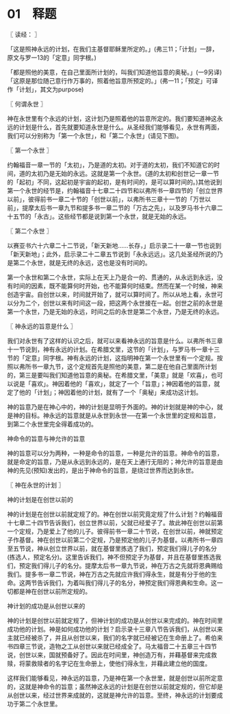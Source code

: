 # 01　释题



〖 读经： 〗

「这是照神永远的计划，在我们主基督耶稣里所定的。」(弗三11；「计划」一辞，原文与罗一13的「定意」同字根。)

「都是照他的美意，在自己里面所计划的，叫我们知道他旨意的奥秘。」(一9另译)「这原是那位随己意行作万事的，照着他旨意所预定的。」(弗一11；「预定」可译作「计划」，其文为purpose)



〖 何谓永世 〗

神在永世里有个永远的计划，这计划乃是照着他的旨意所定的。我们要知道神这永远的计划是什么，首先就要知道永世是什么。从圣经我们能够看见，永世有两面，我们可以分别称为「第一个永世」，和「第二个永世」(请见下图)。



〖 第一个永世 〗

约翰福音一章一节的「太初」，乃是道的太初。对于道的太初，我们不知道它的时间，道的太初乃是无始的永远。这就是第一个永世。(道的太初和创世记一章一节的「起初」不同，这起初是宇宙的起初，是有时间的，是可以算时间的。)其他说到第一个永世的经节是，约翰福音十七章二十四节和以弗所书一章四节的「创立世界以前」，彼得前书一章二十节的「创世以前」，以弗所书三章十一节的「万世以前」，提摩太后书一章九节和提多书一章二节的「万古之先」，以及罗马书十六章二十五节的「永古」。这些经节都是说到第一个永世，就是无始的永远。



〖 第二个永世 〗

以赛亚书六十六章二十二节说，「新天新地……长存，」启示录二十一章一节也说到「新天新地」；此外，启示录二十二章五节说到「永永远远」。这几处圣经所说的乃是第二个永世，就是无终的永远，这也是没有时间的。

第一个永世和第二个永世，实际上在天上乃是合一的、贯通的，从永远到永远，没有时间的因素，既不能算何时开始，也不能算何时结束。然而在某一个时候，神来创造宇宙。自创世以来，时间就开始了，就可以算时间了。所以从地上看，永世可以分为二个，创世以来有时间这一段，把这两个永世接在一起。创世之前的永世是第一个永世，乃是无始的永远，时间之后的永世是第二个永世，乃是无终的永远。



〖 神永远的旨意是什么 〗

我们对永世有了这样的认识之后，就可以来看神永远的旨意是什么。以弗所书三章十一节说到，神有永远的计划。在希腊文里，这节的「计划」，与罗马书一章十三节的「定意」同字根。神有永远的计划，这指明神在第一个永世里有一个定规。按照以弗所书一章九节，这个定规首先是照他的美意，第二是在他自己里面所计划的，第三是要叫我们知道他旨意的奥秘。在希腊文里，「美意」就是「欢喜」，也可以说是「喜欢」。神因着他的「喜欢」，就定了一个「旨意」；神因着他的旨意，就定了他的「计划」；神因着他的计划，就有了一个「奥秘」来成功这计划。

神的旨意乃是在神心中的，神的计划是显明于外面的。神的计划就是神的中心，就是神的目标。神永远的旨意就是从永世到永世──在第一个永世里的定规和旨意，到第二个永世里完全得着成功的。

神命令的旨意与神允许的旨意

神的旨意可以分为两种，一种是命令的旨意，一种是允许的旨意。神命令的旨意，就是命定的旨意，乃是从永远到永远的，是在天上通行无阻的；神允许的旨意是由神的先见(预知)发出的，是出于神命令的旨意，是绕过世界而达到永世。



〖 神在永世的计划 〗

神的计划是在创世以前的

神的计划是在创世以前就定规了的。神在创世以前究竟定规了什么计划？约翰福音十七章二十四节告诉我们，创立世界以前，父就已经爱子了。故此神在创世以前第一个定规，乃是爱上了他的儿子。彼得前书一章二十节说，在创世以前，神就预定子作基督。神在创世以前第二个定规，乃是预定他的儿子为基督。以弗所书一章四至五节说，神从创立世界以前，就在基督里拣选了我们，预定我们得儿子的名分(拣选人，预定名分)。这里告诉我们，神不但预定子为基督，并且在基督里拣选我们，预定我们得儿子的名分。提摩太后书一章九节说，神在万古之先就将恩典赐给我们。提多书一章二节说，神在万古之先就应许我们得永生，就是有分于他的生命。这两节告诉我们，为着叫我们得儿子的名分，神预定我们得恩典和生命。这一切都是神在创世以前所定规的。

神计划的成功是从创世以来的

神的计划是创世以前就定规了，但神计划的成功是从创世以来完成的。神在时间里成功他的计划。神是如何成功他的计划？启示录十三章八节告诉我们，从创世以来主就已经被杀了，并且从创世以来，我们的名字就已经被记在生命册上了。希伯来书四章三节说，造物之工从创世以来就已经成全了。马太福音二十五章三十四节说，创世以来，国就预备好了。因此在时间里，神创造万有，并藉基督来完成救赎，将蒙救赎者的名字记在生命册上，使他们得永生，并藉此建立他的国度。

这样我们能够看见，神永远的旨意，乃是神在第一个永世里，就是创世以前所定意的，这就是神命令的旨意；虽然神这永远的计划是在创世以前就定规的，但它却是从创世以来，经过世界来成就的，这就是神允许的旨意。至终，神永远的计划要成功于第二个永世里。

